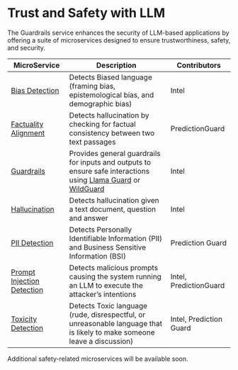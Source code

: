 # Trust and Safety with LLM

The Guardrails service enhances the security of LLM-based applications by offering a suite of microservices designed to ensure trustworthiness, safety, and security.

| MicroService                                                   | Description                                                                                                              | Contributors |
| -------------------------------------------------------------- | ------------------------------------------------------------------------------------------------------------------------ | ------------ |
| [Bias Detection](./src/bias_detection/README.md)               | Detects Biased language (framing bias, epistemological bias, and demographic bias)                                       | Intel            |
| [Factuality Alignment](.src/factuality_alignment/README.md)    | Detects hallucination by checking for factual consistency between two text passages                         | PredictionGuard |
| [Guardrails](./src/guardrails/README.md)           | Provides general guardrails for inputs and outputs to ensure safe interactions using [Llama Guard](./src/guardrails/README.md#LlamaGuard) or [WildGuard](./src/guardrails/README.md#WildGuard)                     | Intel  |
| [Hallucination](.src/hallucination_detection/README.md)        | Detects hallucination given a text document, question and answer                         | Intel |
| [PII Detection](./src/pii_detection/README.md)                 | Detects Personally Identifiable Information (PII) and Business Sensitive Information (BSI)                               | Prediction Guard |
| [Prompt Injection Detection](./src/prompt_injection/README.md) | Detects malicious prompts causing the system running an LLM to execute the attacker’s intentions                         | Intel, PredictionGuard |
| [Toxicity Detection](./src/toxicity_detection/README.md)       | Detects Toxic language (rude, disrespectful, or unreasonable language that is likely to make someone leave a discussion) | Intel, Prediction Guard            |


Additional safety-related microservices will be available soon.
